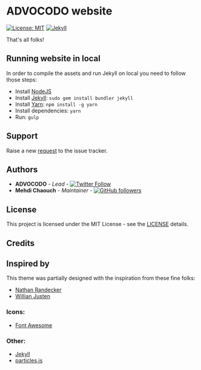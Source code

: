 # ADVOCODO website

[![License: MIT](https://img.shields.io/github/license/advocodo/advocodo.github.io.svg?style=flat-square)](./LICENSE)
[![Jekyll](https://img.shields.io/badge/jekyll-%3E%3D%203.6-blue.svg)](https://jekyllrb.com/)

That's all folks!

## Running website in local

In order to compile the assets and run Jekyll on local you need to follow those steps:

- Install [NodeJS](https://nodejs.org/)
- Install [Jekyll](https://jekyllrb.com): `sudo gem install bundler jekyll`
- Install [Yarn](https://yarnpkg.com/): `npm install -g yarn`
- Install dependencies: `yarn`
- Run: `gulp`

## Support

Raise a new [request](https://github.com/advocodo/advocodo.github.io/issues) to the issue tracker.

## Authors

- **ADVOCODO** - *Lead* - [![Twitter Follow](https://img.shields.io/twitter/follow/ADVOCODO.svg?style=social)](https://twitter.com/ADVOCODO)
- **Mehdi Chaouch** - *Maintainer* - [![GitHub followers](https://img.shields.io/github/followers/mehdichaouch.svg?style=social)](https://github.com/mehdichaouch)

## License

This project is licensed under the MIT License - see the [LICENSE](./LICENSE) details.

## Credits

## Inspired by

This theme was partially designed with the inspiration from these fine folks:
- [Nathan Randecker](https://github.com/nrandecker/particle)
- [Willian Justen](https://github.com/willianjusten/will-jekyll-template)

### Icons:

- [Font Awesome](http://fontawesome.io/)

### Other:

- [Jekyll](http://jekyllrb.com/)
- [particles.js](https://github.com/VincentGarreau/particles.js/)

